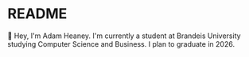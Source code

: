 # README
👋 Hey, I'm Adam Heaney. I'm currently a student at Brandeis University studying Computer Science and Business. I plan to graduate in 2026.

